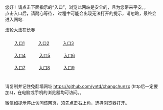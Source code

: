 您好！请点击下面指示的“入口”，浏览此网站是安全的，且为您带来平安。。 <br/>
点击入口后，请耐心等待， 过程中可能会出现无法打开的提示，请忽略，最终会进入网站. </br>

法轮大法在长春<br/>
<div style="padding:10px"><a style="margin:20px" target="_blank" href="https://d1y9i45l80otor.cloudfront.net/2Qpsp?xqwzn" id="ccLink1" rel="nofollow">入口1</a> <a target="_blank" style="margin:20px" href="https://d3msq1m9a3jdsg.cloudfront.net/2Qpsp?fvfexaus" id="ccLink2" rel="nofollow">入口2</a> <a style="margin:20px" target="_blank" href="https://d1kfp1y39t9guz.cloudfront.net/2Qpsp?ninlpieq" id="ccLink3" rel="nofollow">入口3</a></div>

<div style="padding:10px" ><a style="margin:20px" target="_blank" href="https://d1y9i45l80otor.cloudfront.net/2Qpsp?xqwzn" id="ccLink4" rel="nofollow">入口4</a> <a style="margin:20px" href="https://d3msq1m9a3jdsg.cloudfront.net/2Qpsp?fvfexaus" target="_blank" id="ccLink5" rel="nofollow">入口5</a> <a style="margin:20px" href="https://d1kfp1y39t9guz.cloudfront.net/2Qpsp?ninlpieq" target="_blank" id="ccLink6" rel="nofollow">入口6</a></div>

<div style="padding:10px"><a style="margin:20px" target="_blank" href="https://d1y9i45l80otor.cloudfront.net/2Qpsp?xqwzn" id="ccLink7" rel="nofollow">入口7</a> <a style="margin:20px" href="https://d3msq1m9a3jdsg.cloudfront.net/2Qpsp?fvfexaus" target="_blank" id="ccLink8" rel="nofollow">入口8</a> <a style="margin:20px" target="_blank" href="https://d1kfp1y39t9guz.cloudfront.net/2Qpsp?ninlpieq" id="ccLink9" rel="nofollow">入口9</a></div>

<br/>



请复制并记住免翻墙网址 https://github.com/yntd/changchunzx (http后一定要加s)，在电脑或手机的浏览器均可访问。。<br/>

微信如提示停止访问该网页，须先点击右上角，选择浏览器打开。
